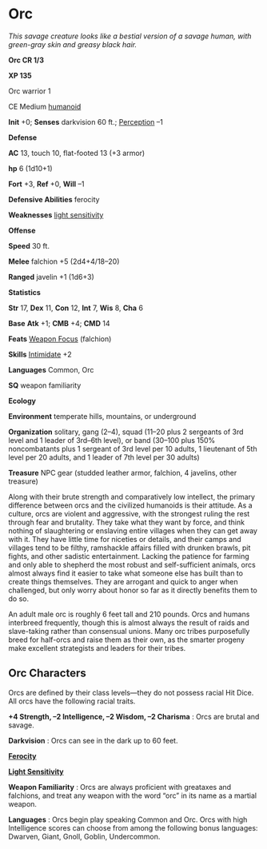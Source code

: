 # Orc

_This savage creature looks like a bestial version of a savage human, with green-gray skin and greasy black hair._

**Orc CR 1/3**

**XP 135**

Orc warrior 1

CE Medium [humanoid](creatureTypes#_humanoid)

**Init** +0; **Senses** darkvision 60 ft.; [Perception](../skills/perception#_perception) –1

**Defense**

**AC** 13, touch 10, flat-footed 13 (+3 armor)

**hp** 6 (1d10+1)

**Fort** +3, **Ref** +0, **Will** –1

**Defensive Abilities** ferocity

**Weaknesses** [light sensitivity](universalMonsterRules#_light-sensitivity)

**Offense**

**Speed** 30 ft.

**Melee** falchion +5 (2d4+4/18–20)

**Ranged** javelin +1 (1d6+3)

**Statistics**

**Str** 17, **Dex** 11, **Con** 12, **Int** 7, **Wis** 8, **Cha** 6

**Base**  **Atk** +1; **CMB** +4; **CMD** 14

**Feats** [Weapon Focus](../feats#_weapon-focus) (falchion)

**Skills** [Intimidate](../skills/intimidate#_intimidate) +2

**Languages** Common, Orc

**SQ** weapon familiarity

**Ecology**

**Environment** temperate hills, mountains, or underground

**Organization** solitary, gang (2–4), squad (11–20 plus 2 sergeants of 3rd level and 1 leader of 3rd–6th level), or band (30–100 plus 150% noncombatants plus 1 sergeant of 3rd level per 10 adults, 1 lieutenant of 5th level per 20 adults, and 1 leader of 7th level per 30 adults)

**Treasure** NPC gear (studded leather armor, falchion, 4 javelins, other treasure)

Along with their brute strength and comparatively low intellect, the primary difference between orcs and the civilized humanoids is their attitude. As a culture, orcs are violent and aggressive, with the strongest ruling the rest through fear and brutality. They take what they want by force, and think nothing of slaughtering or enslaving entire villages when they can get away with it. They have little time for niceties or details, and their camps and villages tend to be filthy, ramshackle affairs filled with drunken brawls, pit fights, and other sadistic entertainment. Lacking the patience for farming and only able to shepherd the most robust and self-sufficient animals, orcs almost always find it easier to take what someone else has built than to create things themselves. They are arrogant and quick to anger when challenged, but only worry about honor so far as it directly benefits them to do so.

An adult male orc is roughly 6 feet tall and 210 pounds. Orcs and humans interbreed frequently, though this is almost always the result of raids and slave-taking rather than consensual unions. Many orc tribes purposefully breed for half-orcs and raise them as their own, as the smarter progeny make excellent strategists and leaders for their tribes.

## Orc Characters

Orcs are defined by their class levels—they do not possess racial Hit Dice. All orcs have the following racial traits.

**+4 Strength, –2 Intelligence, –2 Wisdom, –2 Charisma** : Orcs are brutal and savage.

**Darkvision** : Orcs can see in the dark up to 60 feet.

**[Ferocity](universalMonsterRules#_ferocity)**

**[Light Sensitivity](universalMonsterRules#_light-sensitivity)**

**Weapon Familiarity** : Orcs are always proficient with greataxes and falchions, and treat any weapon with the word “orc” in its name as a martial weapon.

**Languages** : Orcs begin play speaking Common and Orc. Orcs with high Intelligence scores can choose from among the following bonus languages: Dwarven, Giant, Gnoll, Goblin, Undercommon.

